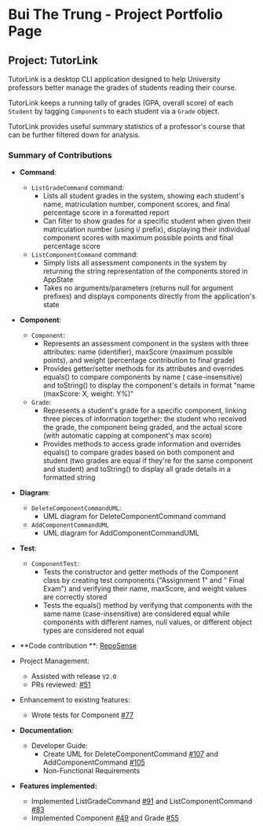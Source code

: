 # Bui The Trung - Project Portfolio Page

## Project: TutorLink

TutorLink is a desktop CLI application designed to help
University professors better manage the grades of students
reading their course.

TutorLink keeps a running tally of grades (GPA, overall score) of each
`Student` by tagging `Components` to each student via a `Grade` object.

TutorLink provides useful summary statistics of a professor's course that
can be further filtered down for analysis.

### Summary of Contributions

- **Command**:
    - `ListGradeCommand` command:
        - Lists all student grades in the system, showing each student's name, matriculation number, component scores,
          and
          final percentage score in a formatted report
        - Can filter to show grades for a specific student when given their matriculation number (using i/ prefix),
          displaying their individual component scores with maximum possible points and final percentage score
    - `ListComponentCommand` command:
        - Simply lists all assessment components in the system by returning the string representation of the components
          stored in AppState
        - Takes no arguments/parameters (returns null for argument prefixes) and displays components directly from the
          application's state
- **Component**:
    - `Component`:
        - Represents an assessment component in the system with three attributes: name (identifier), maxScore (maximum
          possible points), and weight (percentage contribution to final grade)
        - Provides getter/setter methods for its attributes and overrides equals() to compare components by name (
          case-insensitive) and toString() to display the component's details in format "name (maxScore: X, weight: Y%)"
    - `Grade`:
        - Represents a student's grade for a specific component, linking three pieces of information together: the
          student who received the grade, the component being graded, and the actual score (with automatic capping at
          component's max score)
        - Provides methods to access grade information and overrides equals() to compare grades based on both component
          and student (two grades are equal if they're for the same component and student) and toString() to display all
          grade details in a formatted string
- **Diagram**:
    - `DeleteComponentCommandUML`:
        - UML diagram for DeleteComponentCommand command
    - `AddComponentCommandUML`
        - UML diagram for AddComponentCommandUML
- **Test**:
    - `ComponentTest`:
        - Tests the constructor and getter methods of the Component class by creating test components ("Assignment 1"
          and "
          Final
          Exam") and verifying their name, maxScore, and weight values are correctly stored
        - Tests the equals() method by verifying that components with the same name (case-insensitive) are considered
          equal
          while components with different names, null values, or different object types are considered not equal

- **Code contribution
  **: [RepoSense](https://nus-cs2113-ay2425s1.github.io/tp-dashboard/?search=TrungBui32&breakdown=true&sort=groupTitle%20dsc&sortWithin=title&since=2024-09-20&timeframe=commit&mergegroup=&groupSelect=groupByRepos&checkedFileTypes=docs~functional-code~test-code~other)
- Project Management:
    - Assisted with release `V2.0`
    - PRs reviewed: [#51](https://github.com/AY2425S1-CS2113-W13-4/tp/pull/51)
- Enhancement to existing features:
    - Wrote tests for Component [#77](https://github.com/AY2425S1-CS2113-W13-4/tp/pull/77)
- **Documentation**:
    - Developer Guide:
        - Create UML for DeleteComponentCommand [#107](https://github.com/AY2425S1-CS2113-W13-4/tp/pull/107) and
          AddComponentCommand [#105](https://github.com/AY2425S1-CS2113-W13-4/tp/pull/105)
        - Non-Functional Requirements
- **Features implemented:**
    - Implemented ListGradeCommand [#91](https://github.com/AY2425S1-CS2113-W13-4/tp/pull/91) and
      ListComponentCommand [#83](https://github.com/AY2425S1-CS2113-W13-4/tp/pull/83)
    - Implemented Component [#49](https://github.com/AY2425S1-CS2113-W13-4/tp/pull/49) and
      Grade [#55](https://github.com/AY2425S1-CS2113-W13-4/tp/pull/55)
